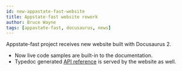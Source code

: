 ```yaml
---
id: new-appastate-fast-website
title: Appstate-fast website rework
author: Bruce Wayne
tags: [appastate-fast, docusaurus, news]
---
```


Appstate-fast project receives new website built with Docusaurus 2.

* Now live code samples are built-in to the documentation.
* Typedoc generated [API reference](/docs/typedoc-appstate-fast-core) is served by the website as well.
